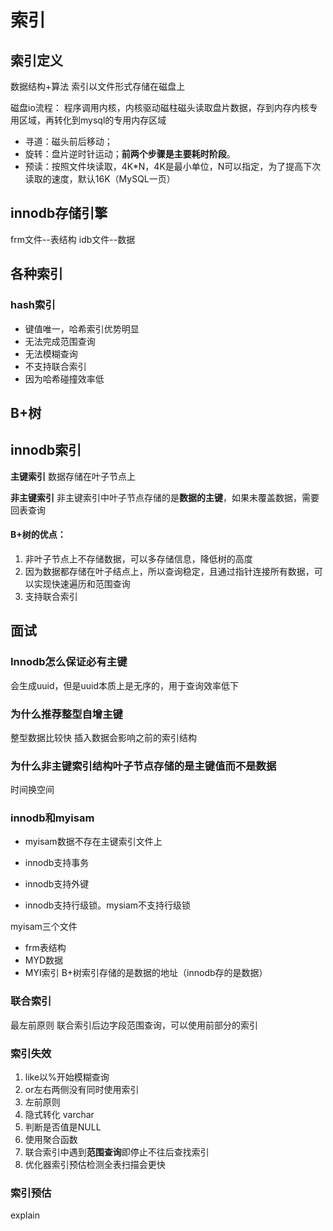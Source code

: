 # 索引

## 索引定义

数据结构+算法
索引以文件形式存储在磁盘上

磁盘io流程：
程序调用内核，内核驱动磁柱磁头读取盘片数据，存到内存内核专用区域，再转化到mysql的专用内存区域
* 寻道：磁头前后移动；
* 旋转：盘片逆时针运动；**前两个步骤是主要耗时阶段**。
* 预读：按照文件块读取，4K*N，4K是最小单位，N可以指定，为了提高下次读取的速度，默认16K（MySQL一页）

## innodb存储引擎

frm文件--表结构
idb文件--数据

## 各种索引
### hash索引
* 键值唯一，哈希索引优势明显
* 无法完成范围查询
* 无法模糊查询
* 不支持联合索引
* 因为哈希碰撞效率低

## B+树


## innodb索引
**主键索引**
数据存储在叶子节点上

**非主键索引**
非主键索引中叶子节点存储的是**数据的主键**，如果未覆盖数据，需要回表查询

#### B+树的优点：

1. 非叶子节点上不存储数据，可以多存储信息，降低树的高度
2. 因为数据都存储在叶子结点上，所以查询稳定，且通过指针连接所有数据，可以实现快速遍历和范围查询
3. 支持联合索引


## 面试
### Innodb怎么保证必有主键
会生成uuid，但是uuid本质上是无序的，用于查询效率低下
### 为什么推荐整型自增主键 
整型数据比较快
插入数据会影响之前的索引结构
### 为什么非主键索引结构叶子节点存储的是主键值而不是数据
时间换空间
### innodb和myisam

- myisam数据不存在主键索引文件上

- innodb支持事务

- innodb支持外键

- innodb支持行级锁。mysiam不支持行级锁




myisam三个文件
* frm表结构
* MYD数据
* MYI索引
B+树索引存储的是数据的地址（innodb存的是数据）

### 联合索引
最左前原则
联合索引后边字段范围查询，可以使用前部分的索引

### 索引失效

1. like以%开始模糊查询
2. or左右两侧没有同时使用索引
3. 左前原则
4. 隐式转化 varchar
5. 判断是否值是NULL
6. 使用聚合函数
7. 联合索引中遇到**范围查询**即停止不往后查找索引
8. 优化器索引预估检测全表扫描会更快

### 索引预估

explain

